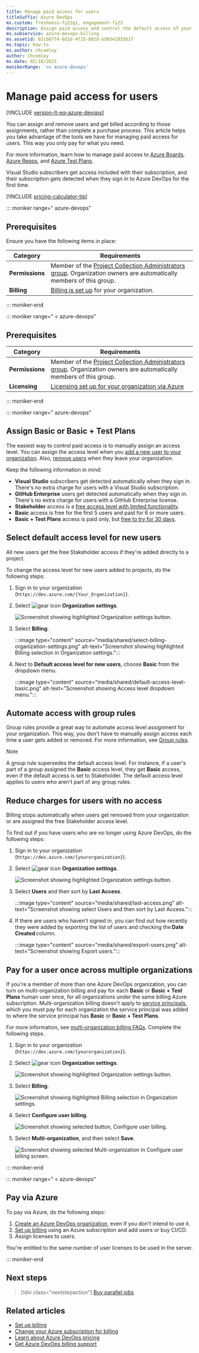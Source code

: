 ```yaml
---
title: Manage paid access for users
titleSuffix: Azure DevOps
ms.custom: freshness-fy22q1, engagement-fy23
description: Assign paid access and control the default access of your new users in Azure DevOps.
ms.subservice: azure-devops-billing
ms.assetid: 02cb8774-6d1d-4f15-8818-b56541033b1f
ms.topic: how-to
ms.author: chcomley
author: chcomley
ms.date: 02/10/2025
monikerRange: '<= azure-devops'
---
```


# Manage paid access for users

[!INCLUDE [version-lt-eq-azure-devops](../../includes/version-lt-eq-azure-devops.md)]

You can assign and remove users and get billed according to those assignments, rather than complete a purchase process. This article helps you take advantage of the tools we have for managing paid access for users. This way you only pay for what you need.

For more information, learn how to manage paid access to [Azure Boards](https://azure.microsoft.com/services/devops/boards/), [Azure Repos](https://azure.microsoft.com/services/devops/repos/), and [Azure Test Plans](https://azure.microsoft.com/services/devops/test-plans/).

Visual Studio subscribers get access included with their subscription, and their subscription gets detected when they sign in to Azure DevOps for the first time.

[!INCLUDE [pricing-calculator-tip](../../includes/pricing-calculator-tip.md)]

::: moniker range=" azure-devops"

## Prerequisites

Ensure you have the following items in place:

| Category | Requirements |
|--------------|-------------|
|**Permissions**| Member of the [Project Collection Administrators group](../security/look-up-project-collection-administrators.md). Organization owners are automatically members of this group.  |
|**Billing**| [Billing is set up](set-up-billing-for-your-organization-vs.md#set-up-billing) for your organization.|

::: moniker-end

::: moniker range=" < azure-devops"

## Prerequisites

| Category | Requirements |
|--------------|-------------|
|**Permissions**| Member of the [Project Collection Administrators group](../security/look-up-project-collection-administrators.md). Organization owners are automatically members of this group.  |
|**Licensing**| [Licensing set up for your organization via Azure](https://azure.microsoft.com/pricing/details/devops/server/)|

::: moniker-end

::: moniker range=" azure-devops"

<a name="buy-access-vs-marketplace"></a>

## Assign Basic or Basic + Test Plans

The easiest way to control paid access is to manually assign an access level. You can assign the access level when you [add a new user to your organization](../accounts/add-organization-users.md). Also, [remove users](../accounts/delete-organization-users.md) when they leave your organization. 

Keep the following information in mind:

- **Visual Studio** subscribers get detected automatically when they sign in. There's no extra charge for users with a Visual Studio subscription.
- **GitHub Enterprise** users get detected automatically when they sign in. There's no extra charge for users with a GitHub Enterprise license.
- **Stakeholder** access is a [free access level with limited functionality](../security/get-started-stakeholder.md).
- **Basic** access is free for the first 5 users and paid for 6 or more users.
- **Basic + Test Plans** access is paid only, but [free to try for 30 days](try-additional-features-vs.md).

## Select default access level for new users

All new users get the free Stakeholder access if they're added directly to a project.

To change the access level for new users added to projects, do the following steps:

1. Sign in to your organization (```https://dev.azure.com/{Your_Organization}```).

2. Select ![gear icon](../../media/icons/gear-icon.png) **Organization settings**.

   ![Screenshot showing highlighted  Organization settings button.](../../media/settings/open-admin-settings-vert.png)

3. Select **Billing**.

   :::image type="content" source="media/shared/select-billing-organization-settings.png" alt-text="Screenshot showing highlighted Billing selection in Organization settings.":::

4. Next to **Default access level for new users**, choose **Basic** from the dropdown menu.

   :::image type="content" source="media/shared/default-access-level-basic.png" alt-text="Screenshot showing Access level dropdown menu.":::

## Automate access with group rules

Group rules provide a great way to automate access level assignment for your organization. This way, you don't have to manually assign access each time a user gets added or removed. For more information, see [Group rules](../accounts/assign-access-levels-by-group-membership.md).

> [!NOTE]
> A group rule supersedes the default access level. For instance, if a user's part of a group  assigned the **Basic** access level, they get **Basic** access, even if the default access is set to Stakeholder. The default access level applies to users who aren't part of any group rules.

## Reduce charges for users with no access

Billing stops automatically when users get removed from your organization or are assigned the free Stakeholder access level. 
 
To find out if you have users who are no longer using Azure DevOps, do the following steps:

1. Sign in to your organization (```https://dev.azure.com/{yourorganization}```).

2. Select ![gear icon](../../media/icons/gear-icon.png) **Organization settings**.

   ![Screenshot showing highlighted Organization settings button.](../../media/settings/open-admin-settings-vert.png)

3. Select **Users** and then sort by **Last Access**.

   :::image type="content" source="media/shared/last-access.png" alt-text="Screenshot showing select Users and then sort by Last Access.":::
 
4. If there are users who haven't signed in, you can find out how recently they were added by exporting the list of users and checking the **Date Created** column. 

   :::image type="content" source="media/shared/export-users.png" alt-text="Screenshot showing Export users.":::

## Pay for a user once across multiple organizations

If you're a member of more than one Azure DevOps organization, you can turn on multi-organization billing and pay for each **Basic** or **Basic + Test Plans** human user once, for all organizations under the same billing Azure subscription. Multi-organization billing doesn't apply to [service principals](../../integrate/get-started/authentication/service-principal-managed-identity.md), which you must pay for each organization the service principal was added to where the service principal has **Basic** or **Basic + Test Plans**.

For more information, see [multi-organization billing FAQs](./billing-faq.yml). Complete the following steps.

1. Sign in to your organization (```https://dev.azure.com/{yourorganization}```).

2. Select ![gear icon](../../media/icons/gear-icon.png) **Organization settings**.

   ![Screenshot showing highlighted Organization settings button.](../../media/settings/open-admin-settings-vert.png)

3. Select **Billing**.

   ![Screenshot showing highlighted Billing selection in Organization settings.](media/shared/select-billing-organization-settings.png)

4. Select **Configure user billing**.
   
   ![Screenshot showing selected button, Configure user billing.](media/buy-more-basic-access/select-configure-user-billing.png)

5. Select **Multi-organization**, and then select **Save**.

   ![Screenshot showing selected Multi-organization in Configure user billing screen.](media/buy-more-basic-access/select-multi-organization-billing.png)

::: moniker-end

::: moniker range=" < azure-devops"

## Pay via Azure

To pay via Azure, do the following steps:

1. [Create an Azure DevOps organization](../accounts/create-organization.md), even if you don't intend to use it.
2. [Set up billing](set-up-billing-for-your-organization-vs.md#set-up-billing) using an Azure subscription and add users or buy CI/CD.
3. Assign licenses to users.

You're entitled to the same number of user licenses to be used in the server.

::: moniker-end

## Next steps

> [!div class="nextstepaction"]
> [Buy parallel jobs](../../pipelines/licensing/concurrent-jobs.md#how-much-do-parallel-jobs-cost)

## Related articles

* [Set up billing](set-up-billing-for-your-organization-vs.md#set-up-billing)
* [Change your Azure subscription for billing](change-azure-subscription.md)
* [Learn about Azure DevOps pricing](https://azure.microsoft.com/pricing/details/visual-studio-team-services/)
* [Get Azure DevOps billing support](https://azure.microsoft.com/support/devops/)

